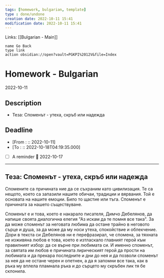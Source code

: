 ```yaml
---
tags: [homework, bulgarian, template]
type : done/undone
creation date: 2022-10-11 15:41
modification date: 2022-10-11 15:41
---
```

Links: [[Bulgarian - Main]]
```button
name Go Back
type link
action obsidian://open?vault=PGKPI%2012V&file=Index
```
# Homework - Bulgarian
2022-10-11
## Description
-  Теза: Споменът - утеха, скръб или надежда
## Deadline
-  [From : :: 2022-10-11]
-  [To : :: 2022-10-18T04:19:35.000]
- [ ] A reminder 📅 2022-10-17
---
## Теза: Споменът - утеха, скръб или надежда
Спомените са причината ние да се съхраним като цивилизация. Те са нещото, което са запазили нашите обичаи, традиции и вярвания. Той е основата на нашите емоции. Било то щастие или тъга. Споменът е причината за нашето съществуване.  

Споменът е и това, което е накарало писателя, Димчо Дебелянов, да напише своята диалогична елегия "Аз искам да те помня все така". За да може споменът за неговата любима да остане трайно в неговото сърце и душа, за да може да му носи утеха, спокойствие и облекчение. Дори в текста си Дебелянов ни е перефразирал, че спомена, за тяхната не изживяна любов е това, което е изтласкало главният герой към правилният избор: да се върне при любимата си. И именно споменът, за святата им любов е причината лирическият герой да прости на любимата и да прекара последните и дни до нея и да позволи споменът за нея да не остане черен и опетнен, а да я запомни все така, как в ръка му вплела пламнала ръка и до сърцето му скръбен лик тя бе склонила.